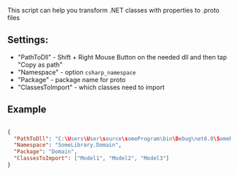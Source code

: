 This script can help you transform .NET classes with properties to .proto files

## Settings:
- "PathToDll" - Shift + Right Mouse Button on the needed dll and then tap "Copy as path"
- "Namespace" - option `csharp_namespace`
- "Package" - package name for proto
- "ClassesToImport" - which classes need to import


## Example

```json

{
  "PathToDll": "C:\Users\User\source\someProgram\bin\Debug\net6.0\SomeProgram.dll",
  "Namespace": "SomeLibrary.Domain",
  "Package": "Domain",
  "ClassesToImport": ["Model1", "Model2", "Model3"]
}
```
